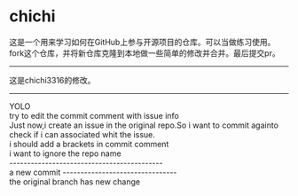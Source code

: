 # chichi

这是一个用来学习如何在GitHub上参与开源项目的仓库。可以当做练习使用。fork这个仓库，并将新仓库克隆到本地做一些简单的修改并合并。最后提交pr。



------------------------------------------------

这是chichi3316的修改。

------------------------------------------------

YOLO  
try to edit the commit comment with issue info  
Just now,i create an issue in the original repo.So i want to commit againto check if i can associated whit the issue.  
i should add a brackets in commit comment  
i want to ignore the repo name</br>
-------------------------------------------</br>
a new commit 
--------------------------------</br>
the original branch has new change
